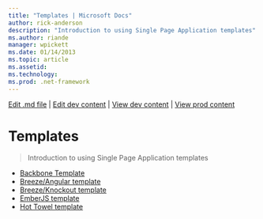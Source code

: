 ```yaml
---
title: "Templates | Microsoft Docs"
author: rick-anderson
description: "Introduction to using Single Page Application templates"
ms.author: riande
manager: wpickett
ms.date: 01/14/2013
ms.topic: article
ms.assetid: 
ms.technology: 
ms.prod: .net-framework
---
```

[Edit .md file](C:\Projects\msc\dev\Msc.Www\Web.ASP\App_Data\github\single-page-application\overview\index.md) | [Edit dev content](http://www.aspdev.net/umbraco#/content/content/edit/43836) | [View dev content](http://docs.aspdev.net/tutorials/single-page-application/overview/templates/index.html) | [View prod content](http://www.asp.net/single-page-application/overview/templates)

Templates
====================
> Introduction to using Single Page Application templates


- [Backbone Template](backbonejs-template.md)
- [Breeze/Angular template](breezeangular-template.md)
- [Breeze/Knockout template](breezeknockout-template.md)
- [EmberJS template](emberjs-template.md)
- [Hot Towel template](hottowel-template.md)